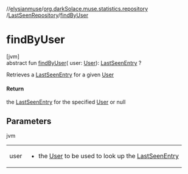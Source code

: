 //[elysianmuse](../../../index.md)/[org.darkSolace.muse.statistics.repository](../index.md)
/[LastSeenRepository](index.md)/[findByUser](find-by-user.md)

# findByUser

[jvm]\
abstract fun [findByUser](find-by-user.md)(
user: [User](../../org.darkSolace.muse.user.model/-user/index.md)): [LastSeenEntry](../../org.darkSolace.muse.statistics.model/-last-seen-entry/index.md)
?

Retrieves a [LastSeenEntry](../../org.darkSolace.muse.statistics.model/-last-seen-entry/index.md) for a
given [User](../../org.darkSolace.muse.user.model/-user/index.md)

#### Return

the [LastSeenEntry](../../org.darkSolace.muse.statistics.model/-last-seen-entry/index.md) for the
specified [User](../../org.darkSolace.muse.user.model/-user/index.md) or null

## Parameters

jvm

| | |
|---|---|
| user | <ul><li>the [User](../../org.darkSolace.muse.user.model/-user/index.md) to be used to look up the [LastSeenEntry](../../org.darkSolace.muse.statistics.model/-last-seen-entry/index.md)</li></ul> |
